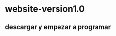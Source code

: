website-version1.0
==================

descargar y empezar a programar
-------------------------------
